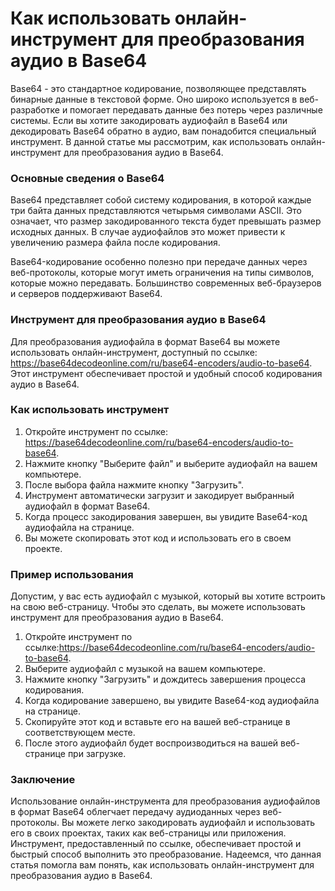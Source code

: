 Как использовать онлайн-инструмент для преобразования аудио в Base64
====================================================================

Base64 - это стандартное кодирование, позволяющее представлять бинарные данные в текстовой форме. Оно широко используется в веб-разработке и помогает передавать данные без потерь через различные системы. Если вы хотите закодировать аудиофайл в Base64 или декодировать Base64 обратно в аудио, вам понадобится специальный инструмент. В данной статье мы рассмотрим, как использовать онлайн-инструмент для преобразования аудио в Base64.

### Основные сведения о Base64

Base64 представляет собой систему кодирования, в которой каждые три байта данных представляются четырьмя символами ASCII. Это означает, что размер закодированного текста будет превышать размер исходных данных. В случае аудиофайлов это может привести к увеличению размера файла после кодирования.

Base64-кодирование особенно полезно при передаче данных через веб-протоколы, которые могут иметь ограничения на типы символов, которые можно передавать. Большинство современных веб-браузеров и серверов поддерживают Base64.

### Инструмент для преобразования аудио в Base64

Для преобразования аудиофайла в формат Base64 вы можете использовать онлайн-инструмент, доступный по ссылке: <https://base64decodeonline.com/ru/base64-encoders/audio-to-base64>. Этот инструмент обеспечивает простой и удобный способ кодирования аудио в Base64.

### Как использовать инструмент

1. Откройте инструмент по ссылке: <https://base64decodeonline.com/ru/base64-encoders/audio-to-base64>.
2. Нажмите кнопку "Выберите файл" и выберите аудиофайл на вашем компьютере.
3. После выбора файла нажмите кнопку "Загрузить".
4. Инструмент автоматически загрузит и закодирует выбранный аудиофайл в формат Base64.
5. Когда процесс закодирования завершен, вы увидите Base64-код аудиофайла на странице.
6. Вы можете скопировать этот код и использовать его в своем проекте.

### Пример использования

Допустим, у вас есть аудиофайл с музыкой, который вы хотите встроить на свою веб-страницу. Чтобы это сделать, вы можете использовать инструмент для преобразования аудио в Base64.

1. Откройте инструмент по ссылке:<https://base64decodeonline.com/ru/base64-encoders/audio-to-base64>.
2. Выберите аудиофайл с музыкой на вашем компьютере.
3. Нажмите кнопку "Загрузить" и дождитесь завершения процесса кодирования.
4. Когда кодирование завершено, вы увидите Base64-код аудиофайла на странице.
5. Скопируйте этот код и вставьте его на вашей веб-странице в соответствующем месте.
6. После этого аудиофайл будет воспроизводиться на вашей веб-странице при загрузке.

### Заключение

Использование онлайн-инструмента для преобразования аудиофайлов в формат Base64 облегчает передачу аудиоданных через веб-протоколы. Вы можете легко закодировать аудиофайл и использовать его в своих проектах, таких как веб-страницы или приложения. Инструмент, предоставленный по ссылке, обеспечивает простой и быстрый способ выполнить это преобразование. Надеемся, что данная статья помогла вам понять, как использовать онлайн-инструмент для преобразования аудио в Base64.